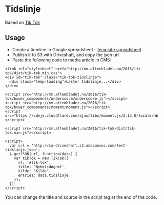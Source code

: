 # Tidslinje

Based on [Tik Tok](https://github.com/datanews/tik-tok)

## Usage

* Create a timeline in Google spreadsheet - [template spreadsheet](https://docs.google.com/spreadsheets/d/1nr6iRqbUKuBzkuVEXv5L7xC7AUACh-Bj9w5su59HO6o/edit#gid=0)
* Publish it to S3 with Driveshaft, and copy the json url
* Paste the following code to media article in CMS:
```
<link rel="stylesheet" href="http://mm.aftenbladet.no/2016/tik-tok/dist/tik-tok.min.css">
<div id="tik-tok" class="tik-tok-tidslinje">
  <div class="temp-loading">Laster tidslinje...</div>
</div>

<script src="http://mm.aftenbladet.no/2016/tik-tok/bower_components/underscore/underscore.js"></script>
<script src="http://mm.aftenbladet.no/2016/tik-tok/bower_components/moment/moment.js"></script>
<script src="https://cdnjs.cloudflare.com/ajax/libs/moment.js/2.13.0/locale/nb.js"></script>

<script src="http://mm.aftenbladet.no/2016/tik-tok/dist/tik-tok.min.js"></script>

<script>
  var url = 'http://sa-driveshaft.s3.amazonaws.com/test-tidslinje.json';
  $.getJSON(url, function(data) {
    var tikTok = new TikTok({
      el: '#tik-tok',
      title: 'Nyhetsdøgnet',
      kilde: 'Kilde'
      entries: data.tidslinje
    });
  });
</script>
```
You can change the title and source in the script tag at the end of the code.
